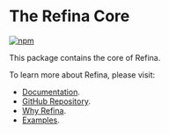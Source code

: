 # The Refina Core

[![npm](https://img.shields.io/npm/v/refina?color=green)](https://www.npmjs.com/package/refina)

This package contains the core of Refina.

To learn more about Refina, please visit:

- [Documentation](https://refina.vercel.app).
- [GitHub Repository](https://github.com/refinajs/refina).
- [Why Refina](https://refina.vercel.app/guide/why.html).
- [Examples](https://gallery.refina.vercel.app).
